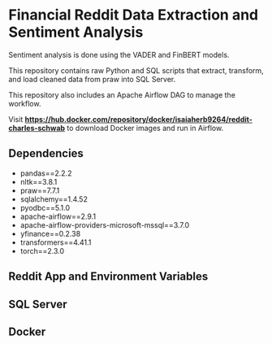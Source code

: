 # Financial Reddit Data Extraction and Sentiment Analysis 

Sentiment analysis is done using the VADER and FinBERT models.

This repository contains raw Python and SQL scripts that extract, transform, and load cleaned data from praw into SQL Server. 

This repository also includes an Apache Airflow DAG to manage the workflow. 

Visit **https://hub.docker.com/repository/docker/isaiaherb9264/reddit-charles-schwab** to download Docker images and run in Airflow.

## Dependencies
* pandas==2.2.2 
* nltk==3.8.1 
* praw==7.7.1 
* sqlalchemy==1.4.52 
* pyodbc==5.1.0 
* apache-airflow==2.9.1 
* apache-airflow-providers-microsoft-mssql==3.7.0 
* yfinance==0.2.38 
* transformers==4.41.1 
* torch==2.3.0
## Reddit App and Environment Variables
## SQL Server
## Docker


